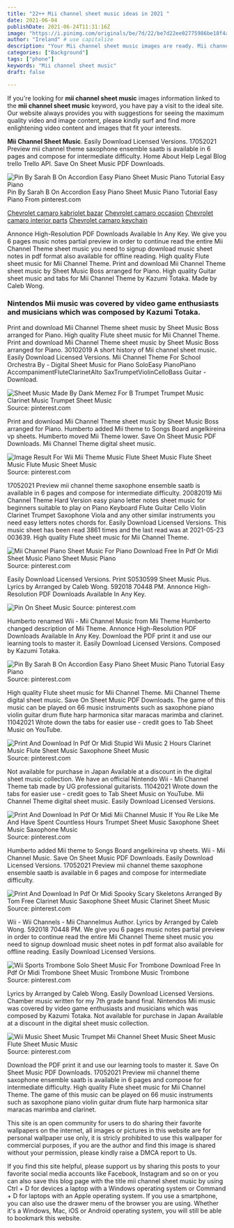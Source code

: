 ```yaml
---
title: "22++ Mii channel sheet music ideas in 2021 "
date: 2021-06-04
publishDate: 2021-06-24T11:31:16Z
image: "https://i.pinimg.com/originals/be/7d/22/be7d22ee02775986be18f4a6bd144cf3.jpg"
author: "Ireland" # use capitalize
description: "Your Mii channel sheet music images are ready. Mii channel sheet music are a topic that is being searched for and liked by netizens now. You can Download the Mii channel sheet music files here. Find and Download all free images."
categories: ["Background"]
tags: ["phone"]
keywords: "Mii channel sheet music"
draft: false

---
```


If you're looking for **mii channel sheet music** images information linked to the **mii channel sheet music** keyword, you have pay a visit to the ideal  site.  Our website always  provides you with  suggestions  for seeing  the maximum  quality video and image  content, please kindly surf and find more enlightening video content and images  that fit your interests.

**Mii Channel Sheet Music**. Easily Download Licensed Versions. 17052021 Preview mii channel theme saxophone ensemble saatb is available in 6 pages and compose for intermediate difficulty. Home About Help Legal Blog trello Trello API. Save On Sheet Music PDF Downloads.

![Pin By Sarah B On Accordion Easy Piano Sheet Music Piano Tutorial Easy Piano](https://i.pinimg.com/originals/57/de/a2/57dea2dc8d920d56ac4640717e8edf1e.png "Pin By Sarah B On Accordion Easy Piano Sheet Music Piano Tutorial Easy Piano")
Pin By Sarah B On Accordion Easy Piano Sheet Music Piano Tutorial Easy Piano From pinterest.com

[Chevrolet camaro kabriolet bazar](/chevrolet-camaro-kabriolet-bazar/)
[Chevrolet camaro occasion](/chevrolet-camaro-occasion/)
[Chevrolet camaro interior parts](/chevrolet-camaro-interior-parts/)
[Chevrolet camaro keychain](/chevrolet-camaro-keychain/)

Annonce High-Resolution PDF Downloads Available In Any Key. We give you 6 pages music notes partial preview in order to continue read the entire Mii Channel Theme sheet music you need to signup download music sheet notes in pdf format also available for offline reading. High quality Flute sheet music for Mii Channel Theme. Print and download Mii Channel Theme sheet music by Sheet Music Boss arranged for Piano. High quality Guitar sheet music and tabs for Mii Channel Theme by Kazumi Totaka. Made by Caleb Wong.

### Nintendos Mii music was covered by video game enthusiasts and musicians which was composed by Kazumi Totaka.

Print and download Mii Channel Theme sheet music by Sheet Music Boss arranged for Piano. High quality Flute sheet music for Mii Channel Theme. Print and download Mii Channel Theme sheet music by Sheet Music Boss arranged for Piano. 30102019 A short history of Mii channel sheet music. Easily Download Licensed Versions. Mii Channel Theme For School Orchestra By - Digital Sheet Music for Piano SoloEasy PianoPiano AccompanimentFluteClarinetAlto SaxTrumpetViolinCelloBass Guitar - Download.


![Sheet Music Made By Dank Memez For B Trumpet Trumpet Music Clarinet Music Trumpet Sheet Music](https://i.pinimg.com/originals/6e/d3/00/6ed300ba7b6d6c0b388037e98de00fe4.png "Sheet Music Made By Dank Memez For B Trumpet Trumpet Music Clarinet Music Trumpet Sheet Music")
Source: pinterest.com

Print and download Mii Channel Theme sheet music by Sheet Music Boss arranged for Piano. Humberto added Mii theme to Songs Board angelkireina vp sheets. Humberto moved Mii Theme lower. Save On Sheet Music PDF Downloads. Mii Channel Theme digital sheet music.

![Image Result For Wii Mii Theme Music Flute Sheet Music Flute Sheet Music Flute Music Sheet Music](https://i.pinimg.com/originals/ad/f3/d7/adf3d77176faa60032414b553b3507a7.jpg "Image Result For Wii Mii Theme Music Flute Sheet Music Flute Sheet Music Flute Music Sheet Music")
Source: pinterest.com

17052021 Preview mii channel theme saxophone ensemble saatb is available in 6 pages and compose for intermediate difficulty. 20082019 Mii Channel Theme Hard Version easy piano letter notes sheet music for beginners suitable to play on Piano Keyboard Flute Guitar Cello Violin Clarinet Trumpet Saxophone Viola and any other similar instruments you need easy letters notes chords for. Easily Download Licensed Versions. This music sheet has been read 3861 times and the last read was at 2021-05-23 003639. High quality Flute sheet music for Mii Channel Theme.

![Mii Channel Piano Sheet Music For Piano Download Free In Pdf Or Midi Sheet Music Piano Sheet Music Piano](https://i.pinimg.com/474x/50/e8/69/50e869acac6e97a5ee851d3635569846.jpg "Mii Channel Piano Sheet Music For Piano Download Free In Pdf Or Midi Sheet Music Piano Sheet Music Piano")
Source: pinterest.com

Easily Download Licensed Versions. Print S0530599 Sheet Music Plus. Lyrics by Arranged by Caleb Wong. 592018 70448 PM. Annonce High-Resolution PDF Downloads Available In Any Key.

![Pin On Sheet Music](https://i.pinimg.com/originals/8b/78/9a/8b789a89a8286846f17c1d800d6164d1.png "Pin On Sheet Music")
Source: pinterest.com

Humberto renamed Wii - Mii Channel Music from Mii Theme Humberto changed description of Mii Theme. Annonce High-Resolution PDF Downloads Available In Any Key. Download the PDF print it and use our learning tools to master it. Easily Download Licensed Versions. Composed by Kazumi Totaka.

![Pin By Sarah B On Accordion Easy Piano Sheet Music Piano Tutorial Easy Piano](https://i.pinimg.com/originals/57/de/a2/57dea2dc8d920d56ac4640717e8edf1e.png "Pin By Sarah B On Accordion Easy Piano Sheet Music Piano Tutorial Easy Piano")
Source: pinterest.com

High quality Flute sheet music for Mii Channel Theme. Mii Channel Theme digital sheet music. Save On Sheet Music PDF Downloads. The game of this music can be played on 66 music instruments such as saxophone piano violin guitar drum flute harp harmonica sitar maracas marimba and clarinet. 11042021 Wrote down the tabs for easier use - credit goes to Tab Sheet Music on YouTube.

![Print And Download In Pdf Or Midi Stupid Wii Music 2 Hours Clarinet Music Flute Sheet Music Saxophone Sheet Music](https://i.pinimg.com/originals/0e/9c/30/0e9c30a01a7e552eaa3220ab1b5c4863.png "Print And Download In Pdf Or Midi Stupid Wii Music 2 Hours Clarinet Music Flute Sheet Music Saxophone Sheet Music")
Source: pinterest.com

Not available for purchase in Japan Available at a discount in the digital sheet music collection. We have an official Nintendo Wii - Mii Channel Theme tab made by UG professional guitarists. 11042021 Wrote down the tabs for easier use - credit goes to Tab Sheet Music on YouTube. Mii Channel Theme digital sheet music. Easily Download Licensed Versions.

![Print And Download In Pdf Or Midi Mii Channel Music If You Re Like Me And Have Spent Countless Hours Trumpet Sheet Music Saxophone Sheet Music Saxophone Music](https://i.pinimg.com/originals/4a/97/9a/4a979a43111f657a89a2809ed908c564.png "Print And Download In Pdf Or Midi Mii Channel Music If You Re Like Me And Have Spent Countless Hours Trumpet Sheet Music Saxophone Sheet Music Saxophone Music")
Source: pinterest.com

Humberto added Mii theme to Songs Board angelkireina vp sheets. Wii - Mii Channel Music. Save On Sheet Music PDF Downloads. Easily Download Licensed Versions. 17052021 Preview mii channel theme saxophone ensemble saatb is available in 6 pages and compose for intermediate difficulty.

![Print And Download In Pdf Or Midi Spooky Scary Skeletons Arranged By Tom Free Clarinet Music Saxophone Sheet Music Clarinet Sheet Music](https://i.pinimg.com/originals/78/41/79/7841791ba372036fa642eeb7ab7d3329.jpg "Print And Download In Pdf Or Midi Spooky Scary Skeletons Arranged By Tom Free Clarinet Music Saxophone Sheet Music Clarinet Sheet Music")
Source: pinterest.com

Wii - Wii Channels - Mii Channelmus Author. Lyrics by Arranged by Caleb Wong. 592018 70448 PM. We give you 6 pages music notes partial preview in order to continue read the entire Mii Channel Theme sheet music you need to signup download music sheet notes in pdf format also available for offline reading. Easily Download Licensed Versions.

![Wii Sports Trombone Solo Sheet Music For Trombone Download Free In Pdf Or Midi Trombone Sheet Music Trombone Music Trombone](https://i.pinimg.com/originals/0d/ef/c8/0defc8ca4f93560ed82e5b0c4f0f6cc6.png "Wii Sports Trombone Solo Sheet Music For Trombone Download Free In Pdf Or Midi Trombone Sheet Music Trombone Music Trombone")
Source: pinterest.com

Lyrics by Arranged by Caleb Wong. Easily Download Licensed Versions. Chamber music written for my 7th grade band final. Nintendos Mii music was covered by video game enthusiasts and musicians which was composed by Kazumi Totaka. Not available for purchase in Japan Available at a discount in the digital sheet music collection.

![Wii Music Sheet Music Trumpet Mii Channel Sheet Music Sheet Music Flute Sheet Music Music](https://i.pinimg.com/originals/be/7d/22/be7d22ee02775986be18f4a6bd144cf3.jpg "Wii Music Sheet Music Trumpet Mii Channel Sheet Music Sheet Music Flute Sheet Music Music")
Source: pinterest.com

Download the PDF print it and use our learning tools to master it. Save On Sheet Music PDF Downloads. 17052021 Preview mii channel theme saxophone ensemble saatb is available in 6 pages and compose for intermediate difficulty. High quality Flute sheet music for Mii Channel Theme. The game of this music can be played on 66 music instruments such as saxophone piano violin guitar drum flute harp harmonica sitar maracas marimba and clarinet.

This site is an open community for users to do sharing their favorite wallpapers on the internet, all images or pictures in this website are for personal wallpaper use only, it is stricly prohibited to use this wallpaper for commercial purposes, if you are the author and find this image is shared without your permission, please kindly raise a DMCA report to Us.

If you find this site helpful, please support us by sharing this posts to your favorite social media accounts like Facebook, Instagram and so on or you can also save this blog page with the title mii channel sheet music by using Ctrl + D for devices a laptop with a Windows operating system or Command + D for laptops with an Apple operating system. If you use a smartphone, you can also use the drawer menu of the browser you are using. Whether it's a Windows, Mac, iOS or Android operating system, you will still be able to bookmark this website.
